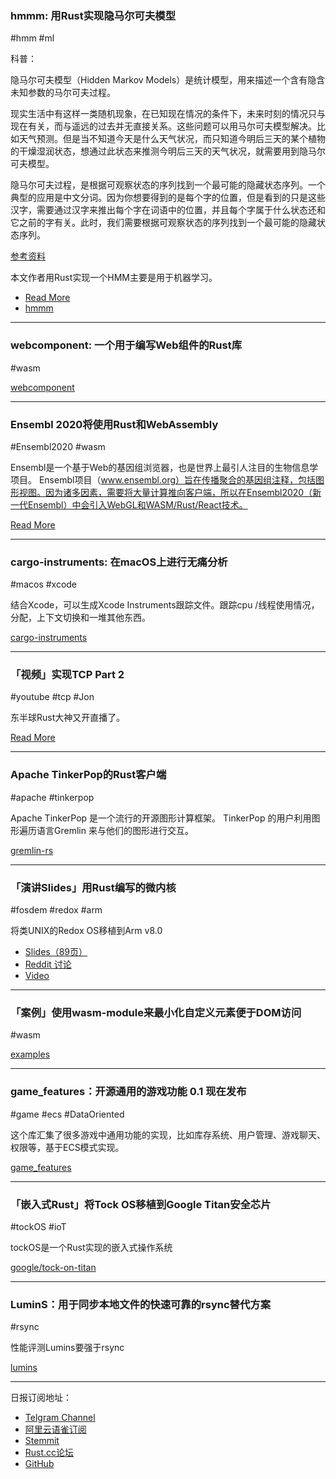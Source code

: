 ### hmmm: 用Rust实现隐马尔可夫模型

#hmm #ml

科普：

隐马尔可夫模型（Hidden Markov Models）是统计模型，用来描述一个含有隐含未知参数的马尔可夫过程。

现实生活中有这样一类随机现象，在已知现在情况的条件下，未来时刻的情况只与现在有关，而与遥远的过去并无直接关系。这些问题可以用马尔可夫模型解决。比如天气预测。但是当不知道今天是什么天气状况，而只知道今明后三天的某个植物的干燥湿润状态，想通过此状态来推测今明后三天的天气状况，就需要用到隐马尔可夫模型。

隐马尔可夫过程，是根据可观察状态的序列找到一个最可能的隐藏状态序列。一个典型的应用是中文分词。因为你想要得到的是每个字的位置，但是看到的只是这些汉字，需要通过汉字来推出每个字在词语中的位置，并且每个字属于什么状态还和它之前的字有关。此时，我们需要根据可观察状态的序列找到一个最可能的隐藏状态序列。

[参考资料](https://blog.csdn.net/weixin_36604953/article/details/78653744)

本文作者用Rust实现一个HMM主要是用于机器学习。

- [Read More](https://paulkernfeld.com/2019/03/17/hmmm.html)
- [hmmm](https://github.com/paulkernfeld/hmmm)

---

### webcomponent: 一个用于编写Web组件的Rust库

#wasm

[webcomponent](https://github.com/richardanaya/webcomponent)

---

### Ensembl 2020将使用Rust和WebAssembly

#Ensembl2020 #wasm

Ensembl是一个基于Web的基因组浏览器，也是世界上最引人注目的生物信息学项目。 Ensembl项目（www.ensembl.org）旨在传播聚合的基因组注释，包括图形视图。因为诸多因素，需要将大量计算推向客户端，所以在Ensembl2020（新一代Ensembl）中会引入WebGL和WASM/Rust/React技术。

[Read More](https://www.reddit.com/r/rust/comments/b205xe/ensembl_2020_will_use_rust_and_webassembly/)

---

### cargo-instruments: 在macOS上进行无痛分析

#macos #xcode

结合Xcode，可以生成Xcode Instruments跟踪文件。跟踪cpu /线程使用情况，分配，上下文切换和一堆其他东西。

[cargo-instruments](https://github.com/cmyr/cargo-instruments)

---

### 「视频」实现TCP Part 2

#youtube #tcp #Jon

东半球Rust大神又开直播了。

[Read More](https://www.youtube.com/watch?v=OCpt1I0MWXE)

---

###  Apache TinkerPop的Rust客户端

#apache #tinkerpop

Apache TinkerPop 是一个流行的开源图形计算框架。 TinkerPop 的用户利用图形遍历语言Gremlin 来与他们的图形进行交互。

[gremlin-rs](https://github.com/wolf4ood/gremlin-rs)

---

### 「演讲Slides」用Rust编写的微内核

#fosdem #redox #arm

将类UNIX的Redox OS移植到Arm v8.0

- [Slides（89页）](https://fosdem.org/2019/schedule/event/microkernel_written_in_rust/attachments/slides/3258/export/events/attachments/microkernel_written_in_rust/slides/3258/FOSDEM_2019___A_microkernel_written_in_Rust.pdf)
- [Reddit 讨论](https://www.reddit.com/r/rust/comments/b1rcho/porting_the_unixlike_redox_os_to_arm_v80/)
- [Video](https://fosdem.org/2019/schedule/event/microkernel_written_in_rust/)

---

### 「案例」使用wasm-module来最小化自定义元素便于DOM访问

#wasm

[examples](https://github.com/richardanaya/wasm-module/blob/master/examples/x-clock/src/lib.rs)

---

### game_features：开源通用的游戏功能 0.1 现在发布

#game #ecs #DataOriented

这个库汇集了很多游戏中通用功能的实现，比如库存系统、用户管理、游戏聊天、权限等，基于ECS模式实现。

[game_features](https://github.com/jojolepro/game_features)

---

### 「嵌入式Rust」将Tock OS移植到Google Titan安全芯片

#tockOS #ioT

tockOS是一个Rust实现的嵌入式操作系统

[google/tock-on-titan](https://github.com/google/tock-on-titan)

---

### LuminS：用于同步本地文件的快速可靠的rsync替代方案

#rsync

性能评测Lumins要强于rsync

[lumins](https://github.com/wchang22/lumins)

---

日报订阅地址：

- [Telgram Channel](https://t.me/rust_daily_news )
- [阿里云语雀订阅](https://www.yuque.com/chaosbot/rustnews)
- [Stemmit](https://steemit.com/@blackanger)
- [Rust.cc论坛](https://rust.cc)
- [GitHub](https://github.com/RustStudy/rust_daily_news)